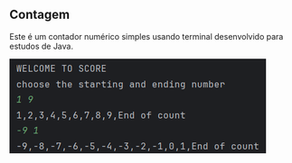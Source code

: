 ## Contagem

Este é um contador numérico simples usando terminal desenvolvido para estudos de Java. 

![Calculadora](imagem/Captura%20de%20tela%202024-06-05%20092512.png)
